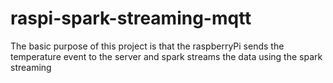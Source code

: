 # raspi-spark-streaming-mqtt
The basic purpose of this project is that the raspberryPi sends the temperature event to the server and spark streams the data using the spark streaming 
